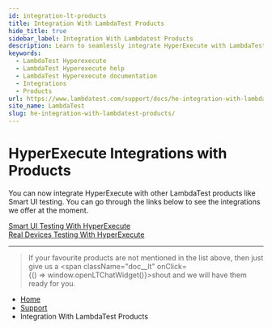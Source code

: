 ```yaml
---
id: integration-lt-products
title: Integration With LambdaTest Products
hide_title: true
sidebar_label: Integration With Lambdatest Products
description: Learn to seamlessly integrate HyperExecute with LambdaTest products like Smart UI Testing for enhanced and efficient testing experiences!
keywords:
  - LambdaTest Hyperexecute
  - LambdaTest Hyperexecute help
  - LambdaTest Hyperexecute documentation
  - Integrations
  - Products
url: https://www.lambdatest.com/support/docs/he-integration-with-lambdatest-products/
site_name: LambdaTest
slug: he-integration-with-lambdatest-products/
---
```


<script type="application/ld+json"
      dangerouslySetInnerHTML={{ __html: JSON.stringify({
       "@context": "https://schema.org",
        "@type": "BreadcrumbList",
        "itemListElement": [{
          "@type": "ListItem",
          "position": 1,
          "name": "Home",
          "item": "https://www.lambdatest.com"
        },{
          "@type": "ListItem",
          "position": 2,
          "name": "Support",
          "item": "https://www.lambdatest.com/support/docs/"
        },{
          "@type": "ListItem",
          "position": 3,
          "name": "Integration with LambdaTest Products",
          "item": "https://www.lambdatest.com/support/docs/he-integration-with-lambdatest-products/"
        }]
      })
    }}
></script>

# HyperExecute Integrations with Products

You can now integrate HyperExecute with other LambdaTest products like Smart UI testing. You can go through the links below to see the integrations we offer at the moment. 

<div className="download_btn mb-10">
<a href="/support/docs/smart-ui-testing/">Smart UI Testing With HyperExecute</a>
</div>

<div className="download_btn mb-10">
<a href="/support/docs/real-devices-integration-with-hyperexecute/">Real Devices Testing With HyperExecute</a>
</div>

***

>If your favourite products are not mentioned in the list above, then just give us a <span className="doc__lt" onClick={() => window.openLTChatWidget()}>shout</span> and we will have them ready for you.

<nav aria-label="breadcrumbs">
  <ul className="breadcrumbs">
    <li className="breadcrumbs__item">
      <a className="breadcrumbs__link" target="_self" href="https://www.lambdatest.com">
        Home
      </a>
    </li>
    <li className="breadcrumbs__item">
      <a className="breadcrumbs__link" target="_self" href="https://www.lambdatest.com/support/docs/">
        Support
      </a>
    </li>
    <li className="breadcrumbs__item breadcrumbs__item--active">
      <span className="breadcrumbs__link">
       Integration With LambdaTest Products
      </span>
    </li>
  </ul>
</nav>